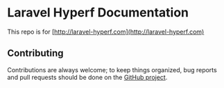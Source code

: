 Laravel Hyperf Documentation
===

This repo is for [http://laravel-hyperf.com](http://laravel-hyperf.com)

## Contributing

Contributions are always welcome; to keep things organized, bug reports and pull requests should be done on the [GitHub project](https://github.com/swooletw/hyperf-packages/issues).
